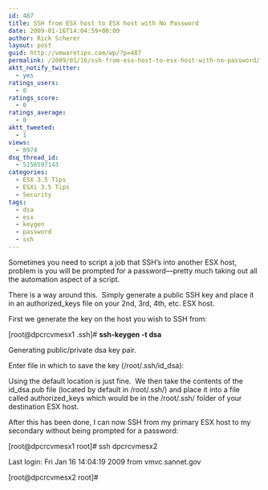 ```yaml
---
id: 487
title: SSH from ESX host to ESX host with No Password
date: 2009-01-16T14:04:59+00:00
author: Rick Scherer
layout: post
guid: http://vmwaretips.com/wp/?p=487
permalink: /2009/01/16/ssh-from-esx-host-to-esx-host-with-no-password/
aktt_notify_twitter:
  - yes
ratings_users:
  - 0
ratings_score:
  - 0
ratings_average:
  - 0
aktt_tweeted:
  - 1
views:
  - 8974
dsq_thread_id:
  - 5156597143
categories:
  - ESX 3.5 Tips
  - ESXi 3.5 Tips
  - Security
tags:
  - dsa
  - esx
  - keygen
  - password
  - ssh
---
```

Sometimes you need to script a job that SSH&#8217;s into another ESX host, problem is you will be prompted for a password&#8212;pretty much taking out all the automation aspect of a script.

There is a way around this.  Simply generate a public SSH key and place it in an authorized_keys file on your 2nd, 3rd, 4th, etc. ESX host.

<!--more-->

First we generate the key on the host you wish to SSH from:

[root@dpcrcvmesx1 .ssh]# **ssh-keygen -t dsa**
  
Generating public/private dsa key pair.
  
Enter file in which to save the key (/root/.ssh/id_dsa):

Using the default location is just fine.  We then take the contents of the id\_dsa.pub file (located by default in /root/.ssh/) and place it into a file called authorized\_keys which would be in the /root/.ssh/ folder of your destination ESX host.

After this has been done, I can now SSH from my primary ESX host to my secondary without being prompted for a password:

[root@dpcrcvmesx1 root]# ssh dpcrcvmesx2
  
Last login: Fri Jan 16 14:04:19 2009 from vmvc.sannet.gov
  
[root@dpcrcvmesx2 root]#